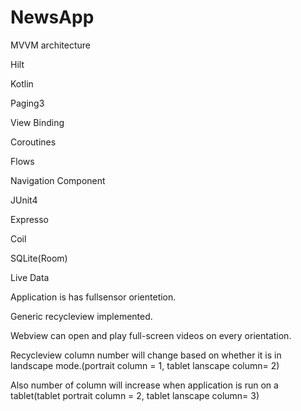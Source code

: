 # NewsApp

  MVVM architecture
  
  Hilt
  
  Kotlin
  
  Paging3
  
  View Binding
  
  Coroutines
  
  Flows
  
  Navigation Component
  
  JUnit4
  
  Expresso
  
  Coil
  
  SQLite(Room)
  
  Live Data

Application is has fullsensor orientetion.

Generic recycleview implemented.

Webview can open and play full-screen videos on every orientation.

Recycleview column number will change based on whether it is in landscape mode.(portrait column = 1, tablet lanscape column= 2)

Also number of column will increase when application is run on a tablet(tablet portrait column = 2, tablet lanscape column= 3)
